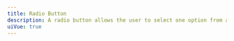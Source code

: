 ```yaml
---
title: Radio Button
description: A radio button allows the user to select one option from a set.
uiVue: true
---
```


<code-editor resource-folder="radio-button" resource-name="states" class="mb-lg"></code-editor>
<code-editor resource-folder="radio-button" resource-name="group-horizontal" class="mb-lg"></code-editor>
<code-editor resource-folder="radio-button" resource-name="group-vertical" class="mb-lg"></code-editor>
<code-editor resource-folder="radio-button" resource-name="group-validation"></code-editor>
